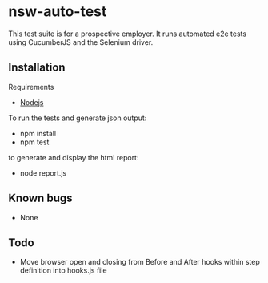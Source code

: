 ﻿# nsw-auto-test

This test suite is for a prospective employer.  It runs automated e2e tests using CucumberJS and the Selenium driver.

## Installation

Requirements
* [Nodejs](https://nodejs.org/en/)

To run the tests and generate json output:
* npm install
* npm test

to generate and display the html report:
* node report.js

## Known bugs
- None

## Todo
- Move browser open and closing from Before and After hooks within step definition into hooks.js file
